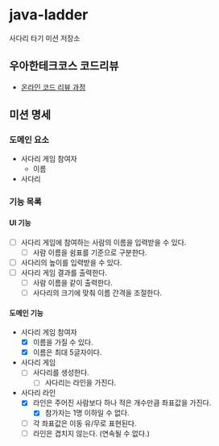 # java-ladder

사다리 타기 미션 저장소

## 우아한테크코스 코드리뷰

- [온라인 코드 리뷰 과정](https://github.com/woowacourse/woowacourse-docs/blob/master/maincourse/README.md)

## 미션 명세

### 도메인 요소

- 사다리 게임 참여자
    - 이름
- 사다리

### 기능 목록

#### UI 기능

- [ ] 사다리 게임에 참여하는 사람의 이름을 입력받을 수 있다.
    - [ ] 사람 이름을 쉼표를 기준으로 구분한다.
- [ ] 사다리의 높이를 입력받을 수 있다.
- [ ] 사다리 게임 결과를 출력한다.
    - [ ] 사람 이름을 같이 출력한다.
    - [ ] 사다리의 크기에 맞춰 이름 간격을 조절한다.

#### 도메인 기능

- 사다리 게임 참여자
    - [x] 이름을 가질 수 있다.
    - [x] 이름은 최대 5글자이다.
- 사다리 게임
    - [ ] 사다리를 생성한다.
        - [ ] 사다리는 라인을 가진다.
- 사다리 라인
    - [x] 라인은 주어진 사람보다 하나 적은 개수만큼 좌표값을 가진다.
        - [x] 참가자는 1명 이하일 수 없다.
    - [ ] 각 좌표값은 이동 유/무로 표현된다.
    - [ ] 라인은 겹치지 않는다. (연속될 수 없다.)
